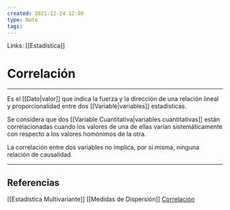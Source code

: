 ```yaml
---
created: 2021-12-24 12:09
type: Note
tags:
---
```


Links: [[Estadística]]

# Correlación
---

Es el [[Dato|valor]] que indica la fuerza y la dirección de una relación lineal y proporcionalidad entre dos [[Variable|variables]] estadísticas.

Se considera que dos [[Variable Cuantitativa|variables cuantitativas]] están correlacionadas cuando los valores de una de ellas varían sistemáticamente con respecto a los valores homónimos de la otra.

La correlación entre dos variables no implica, por sí misma, ninguna relación de causalidad.

---

## Referencias
[[Estadística Multivariante]]
[[Medidas de Dispersión]]
[Correlación](https://es.wikipedia.org/wiki/Correlación)